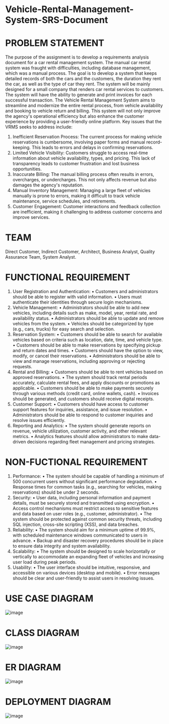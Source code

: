 # Vehicle-Rental-Management-System-SRS-Document

# PROBLEM STATEMENT
The purpose of the assignment is to develop a requirements analysis document for a car rental management system. The manual car rental system was fraught with difficulties, including database management, which was a manual process. The goal is to develop a system that keeps detailed records of both the cars and the customers, the duration they rent the car, as well as the type of car they rent. The system will be mainly designed for a small company that renders car rental services to customers. The system will have the ability to generate and print invoices for each successful transaction.
The Vehicle Rental Management System aims to streamline and modernize the entire rental process, from vehicle availability and booking to vehicle return and billing. This system will not only improve the agency's operational efficiency but also enhance the customer experience by providing a user-friendly online platform. Key issues that the VRMS seeks to address include:
1.	Inefficient Reservation Process:
The current process for making vehicle reservations is cumbersome, involving paper forms and manual record-keeping. This leads to errors and delays in confirming reservations.
3.	Limited Vehicle Visibility:
Customers struggle to access real-time information about vehicle availability, types, and pricing. This lack of transparency leads to customer frustration and lost business opportunities.
5.	Inaccurate Billing:
The manual billing process often results in errors, overcharges, or undercharges. This not only affects revenue but also damages the agency's reputation.
8.	Manual Inventory Management:
Managing a large fleet of vehicles manually is prone to errors, making it difficult to track vehicle maintenance, service schedules, and retirements.
10.	Customer Engagement:
Customer interactions and feedback collection are inefficient, making it challenging to address customer concerns and improve services.

# TEAM
Direct Customer, Indirect Customer, Architect, Business Analyst, Quality Assurance Team, System Analyst.

# FUNCTIONAL REQUIREMENT
1.	User Registration and Authentication:
•	Customers and administrators should be able to register with valid information.
•	Users must authenticate their identities through secure login mechanisms.
2.	Vehicle Management:
•	Administrators should be able to add new vehicles, including details such as make, model, year, rental rate, and availability status.
•	Administrators should be able to update and remove vehicles from the system.
•	Vehicles should be categorized by type (e.g., cars, trucks) for easy search and selection.
3.	Reservation System:
•	Customers should be able to search for available vehicles based on criteria such as location, date, time, and vehicle type.
•	Customers should be able to make reservations by specifying pickup and return dates and times.
•	Customers should have the option to view, modify, or cancel their reservations.
•	Administrators should be able to view and manage reservations, including approving or rejecting requests.
4.	Rental and Billing:
•	Customers should be able to rent vehicles based on approved reservations.
•	The system should track rental periods accurately, calculate rental fees, and apply discounts or promotions as applicable.
•	Customers should be able to make payments securely through various methods (credit card, online wallets, cash).
•	Invoices should be generated, and customers should receive digital receipts.
5.	Customer Support:
•	Customers should have access to customer support features for inquiries, assistance, and issue resolution.
•	Administrators should be able to respond to customer inquiries and resolve issues efficiently.
6.	Reporting and Analytics:
•	The system should generate reports on revenue, vehicle utilization, customer activity, and other relevant metrics.
•	Analytics features should allow administrators to make data-driven decisions regarding fleet management and pricing strategies.

# NON-FUCTIONAL REQUIREMENT
1.	Performance:
•	The system should be capable of handling a minimum of 500 concurrent users without significant performance degradation.
•	Response times for common tasks (e.g., searching for vehicles, making reservations) should be under 2 seconds.
2.	Security:
•	User data, including personal information and payment details, must be securely stored and transmitted using encryption.
•	Access control mechanisms must restrict access to sensitive features and data based on user roles (e.g., customer, administrator).
•	The system should be protected against common security threats, including SQL injection, cross-site scripting (XSS), and data breaches.
3.	Reliability:
•	The system should aim for a minimum uptime of 99.9%, with scheduled maintenance windows communicated to users in advance.
•	Backup and disaster recovery procedures should be in place to ensure data integrity and system availability.
4.	Scalability:
•	The system should be designed to scale horizontally or vertically to accommodate an expanding fleet of vehicles and increasing user load during peak periods.
5.	Usability:
•	The user interface should be intuitive, responsive, and accessible on various devices (desktop and mobile).
•	Error messages should be clear and user-friendly to assist users in resolving issues.

# USE CASE DIAGRAM
![image](https://github.com/aayushabhatia/Vehicle-Rental-Management-System-SRS-Document/assets/112889465/0b37b94f-2c7d-445a-858e-6e10f65a1255)

# CLASS DIAGRAM
![image](https://github.com/aayushabhatia/Vehicle-Rental-Management-System-SRS-Document/assets/112889465/544733b2-dfcd-42e2-a143-c1a032fc6f7c)

# ER DIAGRAM
![image](https://github.com/aayushabhatia/Vehicle-Rental-Management-System-SRS-Document/assets/112889465/33146a16-596b-48e5-ba8a-a7905b1fb937)

# DEPLOYMENT DIAGRAM
![image](https://github.com/aayushabhatia/Vehicle-Rental-Management-System-SRS-Document/assets/112889465/805f950f-d601-436c-bb63-10661cd65841)




